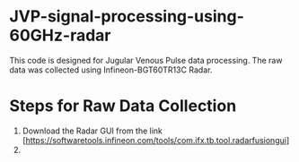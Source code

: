 # JVP-signal-processing-using-60GHz-radar

This code is designed for Jugular Venous Pulse data processing. The raw data was collected using Infineon-BGT60TR13C Radar.

# Steps for Raw Data Collection
1. Download the Radar GUI from the link [https://softwaretools.infineon.com/tools/com.ifx.tb.tool.radarfusiongui]
2. 

